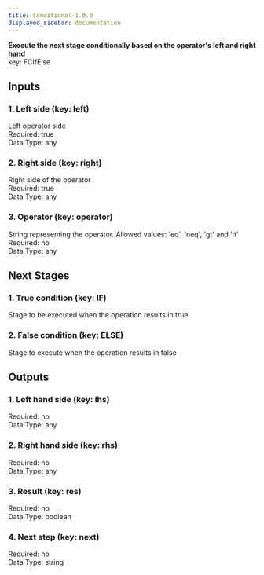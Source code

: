 ```yaml
---  
title: Conditional-1.0.0  
displayed_sidebar: documentation  
---  
```

**Execute the next stage conditionally based on the operator's left and right hand**  
key: FCIfElse  
  
## Inputs  
### 1. Left side (key: left)  
Left operator side  
Required: true  
Data Type: any   
### 2. Right side (key: right)  
Right side of the operator  
Required: true  
Data Type: any   
### 3. Operator (key: operator)  
String representing the operator. Allowed values: 'eq', 'neq', 'gt' and 'lt'  
Required: no  
Data Type: any   
## Next Stages  
### 1. True condition (key: IF)  
Stage to be executed when the operation results in true  
### 2. False condition (key: ELSE)  
Stage to execute when the operation results in false  
## Outputs  
### 1. Left hand side (key: lhs)  
  
Required: no  
Data Type: any   
### 2. Right hand side (key: rhs)  
  
Required: no  
Data Type: any   
### 3. Result (key: res)  
  
Required: no  
Data Type: boolean   
### 4. Next step (key: next)  
  
Required: no  
Data Type: string 